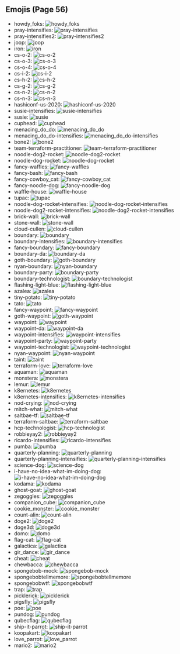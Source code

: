 
## Emojis (Page 56)

* howdy_foks: ![howdy_foks](output/howdy_foks.jpg)
* pray-intensifies: ![pray-intensifies](output/pray-intensifies.gif)
* pray-intensifies2: ![pray-intensifies2](output/pray-intensifies2.gif)
* joop: ![joop](output/joop.jpg)
* iron: ![iron](output/iron.png)
* cs-o-2: ![cs-o-2](output/cs-o-2.png)
* cs-o-3: ![cs-o-3](output/cs-o-3.png)
* cs-o-4: ![cs-o-4](output/cs-o-4.png)
* cs-i-2: ![cs-i-2](output/cs-i-2.png)
* cs-h-2: ![cs-h-2](output/cs-h-2.png)
* cs-g-2: ![cs-g-2](output/cs-g-2.png)
* cs-n-2: ![cs-n-2](output/cs-n-2.png)
* cs-n-3: ![cs-n-3](output/cs-n-3.png)
* hashiconf-us-2020: ![hashiconf-us-2020](output/hashiconf-us-2020.jpg)
* susie-intensifies: ![susie-intensifies](output/susie-intensifies.gif)
* susie: ![susie](output/susie.png)
* cuphead: ![cuphead](output/cuphead.gif)
* menacing_do_do: ![menacing_do_do](output/menacing_do_do.png)
* menacing_do_do-intensifies: ![menacing_do_do-intensifies](output/menacing_do_do-intensifies.gif)
* bone2: ![bone2](output/bone2.png)
* team-terraform-practitioner: ![team-terraform-practitioner](output/team-terraform-practitioner.gif)
* noodle-dog2-rocket: ![noodle-dog2-rocket](output/noodle-dog2-rocket.png)
* noodle-dog-rocket: ![noodle-dog-rocket](output/noodle-dog-rocket.png)
* fancy-waffles: ![fancy-waffles](output/fancy-waffles.png)
* fancy-bash: ![fancy-bash](output/fancy-bash.png)
* fancy-cowboy_cat: ![fancy-cowboy_cat](output/fancy-cowboy_cat.png)
* fancy-noodle-dog: ![fancy-noodle-dog](output/fancy-noodle-dog.png)
* waffle-house: ![waffle-house](output/waffle-house.gif)
* tupac: ![tupac](output/tupac.jpg)
* noodle-dog-rocket-intensifies: ![noodle-dog-rocket-intensifies](output/noodle-dog-rocket-intensifies.gif)
* noodle-dog2-rocket-intensifies: ![noodle-dog2-rocket-intensifies](output/noodle-dog2-rocket-intensifies.gif)
* brick-wall: ![brick-wall](output/brick-wall.png)
* stone-wall: ![stone-wall](output/stone-wall.png)
* cloud-cullen: ![cloud-cullen](output/cloud-cullen.png)
* boundary: ![boundary](output/boundary.png)
* boundary-intensifies: ![boundary-intensifies](output/boundary-intensifies.gif)
* fancy-boundary: ![fancy-boundary](output/fancy-boundary.png)
* boundary-da: ![boundary-da](output/boundary-da.png)
* goth-boundary: ![goth-boundary](output/goth-boundary.png)
* nyan-boundary: ![nyan-boundary](output/nyan-boundary.gif)
* boundary-party: ![boundary-party](output/boundary-party.gif)
* boundary-technologist: ![boundary-technologist](output/boundary-technologist.png)
* flashing-light-blue: ![flashing-light-blue](output/flashing-light-blue.gif)
* azalea: ![azalea](output/azalea.png)
* tiny-potato: ![tiny-potato](output/tiny-potato.jpg)
* tato: ![tato](output/tato)
* fancy-waypoint: ![fancy-waypoint](output/fancy-waypoint.png)
* goth-waypoint: ![goth-waypoint](output/goth-waypoint.png)
* waypoint: ![waypoint](output/waypoint.png)
* waypoint-da: ![waypoint-da](output/waypoint-da.png)
* waypoint-intensifies: ![waypoint-intensifies](output/waypoint-intensifies.gif)
* waypoint-party: ![waypoint-party](output/waypoint-party.gif)
* waypoint-technologist: ![waypoint-technologist](output/waypoint-technologist.png)
* nyan-waypoint: ![nyan-waypoint](output/nyan-waypoint.gif)
* taint: ![taint](output/taint.png)
* terraform-love: ![terraform-love](output/terraform-love.png)
* aquaman: ![aquaman](output/aquaman.png)
* monstera: ![monstera](output/monstera.png)
* lemur: ![lemur](output/lemur.png)
* k8ernetes: ![k8ernetes](output/k8ernetes.png)
* k8ernetes-intensifies: ![k8ernetes-intensifies](output/k8ernetes-intensifies.gif)
* nod-crying: ![nod-crying](output/nod-crying.gif)
* mitch-what: ![mitch-what](output/mitch-what.png)
* saltbae-tf: ![saltbae-tf](output/saltbae-tf.gif)
* terraform-saltbae: ![terraform-saltbae](output/terraform-saltbae)
* hcp-technologist: ![hcp-technologist](output/hcp-technologist.png)
* robbieyay2: ![robbieyay2](output/robbieyay2.gif)
* ricardo-intensifies: ![ricardo-intensifies](output/ricardo-intensifies.gif)
* pumba: ![pumba](output/pumba.png)
* quarterly-planning: ![quarterly-planning](output/quarterly-planning.jpg)
* quarterly-planning-intensifies: ![quarterly-planning-intensifies](output/quarterly-planning-intensifies.gif)
* science-dog: ![science-dog](output/science-dog)
* i-have-no-idea-what-im-doing-dog: ![i-have-no-idea-what-im-doing-dog](output/i-have-no-idea-what-im-doing-dog)
* kodama: ![kodama](output/kodama.gif)
* ghost-goat: ![ghost-goat](output/ghost-goat.png)
* zegoggles: ![zegoggles](output/zegoggles.png)
* companion_cube: ![companion_cube](output/companion_cube.png)
* cookie_monster: ![cookie_monster](output/cookie_monster.png)
* count-alin: ![count-alin](output/count-alin.png)
* doge2: ![doge2](output/doge2.png)
* doge3d: ![doge3d](output/doge3d.gif)
* domo: ![domo](output/domo.png)
* flag-cat: ![flag-cat](output/flag-cat.png)
* galactica: ![galactica](output/galactica.png)
* gir_dance: ![gir_dance](output/gir_dance.gif)
* cheat: ![cheat](output/cheat.png)
* chewbacca: ![chewbacca](output/chewbacca.png)
* spongebob-mock: ![spongebob-mock](output/spongebob-mock.png)
* spongebobtellmemore: ![spongebobtellmemore](output/spongebobtellmemore.jpg)
* spongebobwtf: ![spongebobwtf](output/spongebobwtf.jpg)
* trap: ![trap](output/trap.png)
* picklerick: ![picklerick](output/picklerick.png)
* pigsfly: ![pigsfly](output/pigsfly.jpg)
* poe: ![poe](output/poe.png)
* pundog: ![pundog](output/pundog.png)
* qubecflag: ![qubecflag](output/qubecflag.png)
* ship-it-parrot: ![ship-it-parrot](output/ship-it-parrot.gif)
* koopakart: ![koopakart](output/koopakart.gif)
* love_parrot: ![love_parrot](output/love_parrot.gif)
* mario2: ![mario2](output/mario2.gif)
